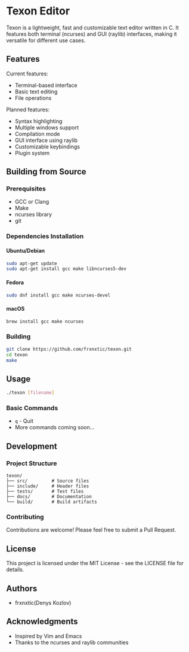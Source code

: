 # Texon Editor

Texon is a lightweight, fast and customizable text editor written in C. It features both terminal (ncurses) and GUI (raylib) interfaces, making it versatile for different use cases.

## Features

Current features:
- Terminal-based interface
- Basic text editing
- File operations

Planned features:
- Syntax highlighting
- Multiple windows support
- Compilation mode
- GUI interface using raylib
- Customizable keybindings
- Plugin system

## Building from Source

### Prerequisites

- GCC or Clang
- Make
- ncurses library
- git

### Dependencies Installation

#### Ubuntu/Debian
```bash
sudo apt-get update
sudo apt-get install gcc make libncurses5-dev
```

#### Fedora
```bash
sudo dnf install gcc make ncurses-devel
```

#### macOS
```bash
brew install gcc make ncurses
```

### Building

```bash
git clone https://github.com/frxnxtic/texon.git
cd texon
make
```

## Usage

```bash
./texon [filename]
```

### Basic Commands
- `q` - Quit
- More commands coming soon...

## Development

### Project Structure
```
texon/
├── src/         # Source files
├── include/     # Header files
├── tests/       # Test files
├── docs/        # Documentation
└── build/       # Build artifacts
```

### Contributing

Contributions are welcome! Please feel free to submit a Pull Request.

## License

This project is licensed under the MIT License - see the LICENSE file for details.

## Authors

- frxnxtic(Denys Kozlov)

## Acknowledgments

- Inspired by Vim and Emacs
- Thanks to the ncurses and raylib communities
